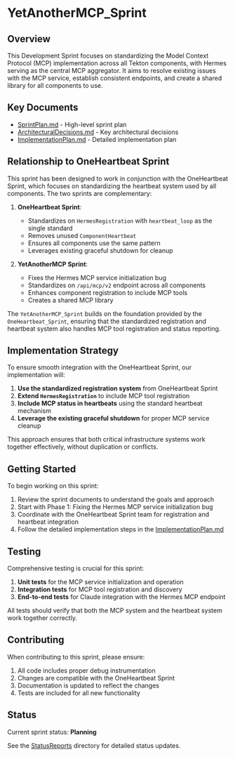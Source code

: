 # YetAnotherMCP_Sprint

## Overview

This Development Sprint focuses on standardizing the Model Context Protocol (MCP) implementation across all Tekton components, with Hermes serving as the central MCP aggregator. It aims to resolve existing issues with the MCP service, establish consistent endpoints, and create a shared library for all components to use.

## Key Documents

- [SprintPlan.md](SprintPlan.md) - High-level sprint plan
- [ArchitecturalDecisions.md](ArchitecturalDecisions.md) - Key architectural decisions
- [ImplementationPlan.md](ImplementationPlan.md) - Detailed implementation plan

## Relationship to OneHeartbeat Sprint

This sprint has been designed to work in conjunction with the OneHeartbeat Sprint, which focuses on standardizing the heartbeat system used by all components. The two sprints are complementary:

1. **OneHeartbeat Sprint**:
   - Standardizes on `HermesRegistration` with `heartbeat_loop` as the single standard
   - Removes unused `ComponentHeartbeat`
   - Ensures all components use the same pattern
   - Leverages existing graceful shutdown for cleanup

2. **YetAnotherMCP Sprint**:
   - Fixes the Hermes MCP service initialization bug
   - Standardizes on `/api/mcp/v2` endpoint across all components
   - Enhances component registration to include MCP tools
   - Creates a shared MCP library

The `YetAnotherMCP_Sprint` builds on the foundation provided by the `OneHeartbeat_Sprint`, ensuring that the standardized registration and heartbeat system also handles MCP tool registration and status reporting.

## Implementation Strategy

To ensure smooth integration with the OneHeartbeat Sprint, our implementation will:

1. **Use the standardized registration system** from OneHeartbeat Sprint
2. **Extend `HermesRegistration`** to include MCP tool registration
3. **Include MCP status in heartbeats** using the standard heartbeat mechanism
4. **Leverage the existing graceful shutdown** for proper MCP service cleanup

This approach ensures that both critical infrastructure systems work together effectively, without duplication or conflicts.

## Getting Started

To begin working on this sprint:

1. Review the sprint documents to understand the goals and approach
2. Start with Phase 1: Fixing the Hermes MCP service initialization bug
3. Coordinate with the OneHeartbeat Sprint team for registration and heartbeat integration
4. Follow the detailed implementation steps in the [ImplementationPlan.md](ImplementationPlan.md)

## Testing

Comprehensive testing is crucial for this sprint:

1. **Unit tests** for the MCP service initialization and operation
2. **Integration tests** for MCP tool registration and discovery
3. **End-to-end tests** for Claude integration with the Hermes MCP endpoint

All tests should verify that both the MCP system and the heartbeat system work together correctly.

## Contributing

When contributing to this sprint, please ensure:

1. All code includes proper debug instrumentation
2. Changes are compatible with the OneHeartbeat Sprint
3. Documentation is updated to reflect the changes
4. Tests are included for all new functionality

## Status

Current sprint status: **Planning**

See the [StatusReports](StatusReports/) directory for detailed status updates.